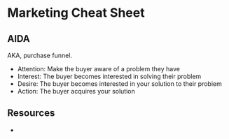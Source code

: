 # Marketing Cheat Sheet



## AIDA
AKA, purchase funnel.

- Attention: Make the buyer aware of a problem they have
- Interest: The buyer becomes interested in solving their problem
- Desire: The buyer becomes interested in your solution to their probiem
- Action: The buyer acquires your solution



## Resources
-
